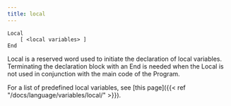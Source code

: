 ```yaml
---
title: local
---
```


    Local
        [ <local variables> ]
    End

Local is a reserved word used to initiate the declaration of local variables. Terminating the declaration block with an End is needed when the Local is not used in conjunction with the main code of the Program.

For a list of predefined local variables, see [this page]({{< ref "/docs/language/variables/local/" >}}).
